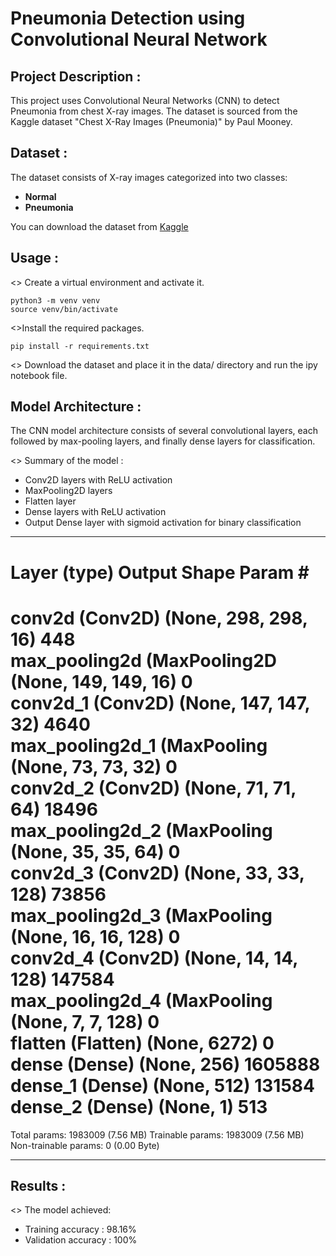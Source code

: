 # Pneumonia Detection using Convolutional Neural Network

## Project Description :

This project uses Convolutional Neural Networks (CNN) to detect Pneumonia from chest X-ray images. The dataset is sourced from the Kaggle dataset "Chest X-Ray Images (Pneumonia)" by Paul Mooney.

## Dataset :

The dataset consists of X-ray images categorized into two classes:
  * **Normal**
  * **Pneumonia**

You can download the dataset from [Kaggle](https://www.kaggle.com/paultimothymooney/chest-xray-pneumonia)

## Usage : 

<> Create a virtual environment and activate it.

    python3 -m venv venv
    source venv/bin/activate

<>Install the required packages.

    pip install -r requirements.txt

<> Download the dataset and place it in the data/ directory and run the ipy notebook file.

## Model Architecture :

  The CNN model architecture consists of several convolutional layers, each followed by max-pooling layers, and finally dense layers for classification.
  
<> Summary of the model :

* Conv2D layers with ReLU activation
* MaxPooling2D layers
* Flatten layer
* Dense layers with ReLU activation
* Output Dense layer with sigmoid activation for binary classification

_________________________________________________________________
Layer (type)                Output Shape              Param #   
=================================================================
conv2d (Conv2D)             (None, 298, 298, 16)      448       
max_pooling2d (MaxPooling2D (None, 149, 149, 16)      0         
conv2d_1 (Conv2D)           (None, 147, 147, 32)      4640      
max_pooling2d_1 (MaxPooling (None, 73, 73, 32)        0         
conv2d_2 (Conv2D)           (None, 71, 71, 64)        18496     
max_pooling2d_2 (MaxPooling (None, 35, 35, 64)        0         
conv2d_3 (Conv2D)           (None, 33, 33, 128)       73856     
max_pooling2d_3 (MaxPooling (None, 16, 16, 128)       0         
conv2d_4 (Conv2D)           (None, 14, 14, 128)       147584    
max_pooling2d_4 (MaxPooling (None, 7, 7, 128)         0         
flatten (Flatten)           (None, 6272)              0         
dense (Dense)               (None, 256)               1605888   
dense_1 (Dense)             (None, 512)               131584    
dense_2 (Dense)             (None, 1)                 513       
=================================================================
Total params: 1983009 (7.56 MB)
Trainable params: 1983009 (7.56 MB)
Non-trainable params: 0 (0.00 Byte)
_________________________________________________________________


## Results :
<> The model achieved:

* Training accuracy : 98.16%
* Validation accuracy : 100%

